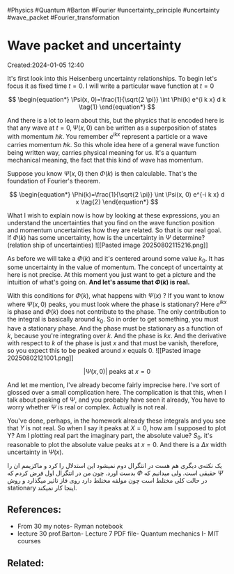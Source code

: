 #Physics #Quantum #Barton #Fourier #uncertainty_principle #uncertainty #wave_packet #Fourier_transformation 
# Wave packet and uncertainty 
Created:2024-01-05 12:40

It's first look into this Heisenberg uncertainty relationships. To begin let's focus it as fixed time $t=0$. I will write a particular wave function at $t=0$

$$
\begin{equation*}
\Psi(x, 0)=\frac{1}{\sqrt{2 \pi}} \int \Phi(k) e^{i k x} d k \tag{1}
\end{equation*}
$$

And there is a lot to learn about this, but the physics that is encoded here is that any wave at $t=0, \Psi(x,0)$ can be written as a superposition of states with momentum $\hbar k$. You remember $e^{i k x}$ represent a particle or a wave carries momentum $\hbar k$. So this whole idea here of a general wave function being written way, carries physical meaning for us. It's a quantum mechanical meaning, the fact that this kind of wave has momentum.

Suppose you know $\Psi(x, 0)$ then $\Phi(k)$ is then calculable. That's the foundation of Fourier's theorem.

$$
\begin{equation*}
\Phi(k)=\frac{1}{\sqrt{2 \pi}} \int \Psi(x, 0) e^{-i k x} d x \tag{2}
\end{equation*}
$$

What I wish to explain now is how by looking at these expressions, you an understand the uncertainties that you find on the wave function position and momentum uncertainties how they are related. So that is our real goal.
If $\Phi(k)$ has some uncertainty, how is the uncertainty in $\Psi$ determine? (relation ship of uncertainties)
![[Pasted image 20250802115216.png]]

As before we will take a $\Phi(k)$ and it's centered around some value $k_{0}$. It has some uncertainty in the value of momentum. The concept of uncertainty at here is not precise. At this moment you just want to get a picture and the intuition of what's going on. **And let's assume that $\Phi(k)$ is real.**


With this conditions for $\Phi(k)$, what happens with $\Psi(x)$ ? If you want to know where $\Psi(x, 0)$ peaks, you must look where the phase is stationary? Here $e^{i k x}$ is phase and $\Phi(k)$ does not contribute to the phase. The only contribution to the integral is basically around $k_{0}$. So in order to get something, you must have a stationary phase. And the phase must be stationary as a function of $k$, because you're integrating over $k$. And the phase is $k x$. And the derivative with respect to $k$ of the phase is just $x$ and that must be vanish, therefore, so you expect this to be peaked around $x$ equals 0.
![[Pasted image 20250802121001.png]]

$$
|\Psi(x, 0)| \text { peaks at } x=0
$$

And let me mention, I've already become fairly imprecise here. I've sort of glossed over a small complication here. The complication is that this, when I talk about peaking of $\Psi$, and you probably have seen it already, You have to worry whether $\Psi$ is real or complex. Actually is not real.

You've done, perhaps, in the homework already these integrals and you see that $Y$ is not real. So when I say it peaks at $X=0$, how am I supposed to plot Y? Am I plotting real part the imaginary part, the absolute value? $S_{0}$. it's reasonable to plot the absolute value peaks at $x=0$. And there is a $\Delta x$ width uncertainty in $\Psi(x)$.

یک نکته‌ی دیگری هم هست در انتگرال دوم نمیشود این استدلال را کرد و ماکزیمم ان را بدست اورد. چون من در انتگرال اول فرض کردم که $\Phi$  حقیقی است. ولی میدانیم که $\Psi$ در حالت کلی مختلط است چون مولفه مختلط دارد روی فاز تاثیر میگذارد و روش stationary اینجا کار نمیکند.

## References:
- From 30 my notes- Ryman notebook
- lecture 30 prof.Barton- Lecture 7 PDF file- Quantum mechanics I- MIT courses

## Related:



